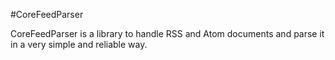 #CoreFeedParser

CoreFeedParser is a library to handle RSS and Atom documents and parse it in a very simple and reliable way.
